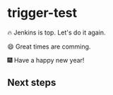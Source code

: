 # trigger-test

🔥 Jenkins is top.
Let's do it again.

:smile: Great times are comming.

🎆 Have a happy new year!

## Next steps
